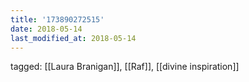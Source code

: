 ```yaml
---
title: '173890272515'
date: 2018-05-14
last_modified_at: 2018-05-14
---
```

tagged: [[Laura Branigan]], [[Raf]], [[divine inspiration]]
<iframe frameborder="0" height="1" id="ga_target" scrolling="no" style="background-color:transparent; overflow:hidden; position:absolute; top:0; left:0; z-index:9999;" width="1"></iframe>
